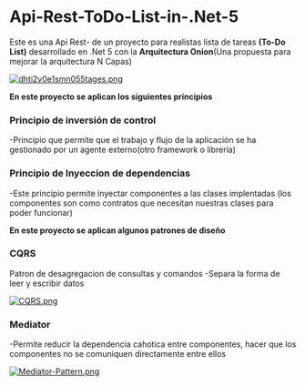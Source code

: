 # Api-Rest-ToDo-List-in-.Net-5
Este es una Api Rest- de un proyecto para realistas lista de tareas <strong>(To-Do List)</strong>
desarrollado en .Net 5 con la <strong>Arquitectura Onion</strong>(Una propuesta para mejorar la arquitectura N Capas)

[![dhti2v0e1smn055tages.png](https://i.postimg.cc/d0mDM8Lw/dhti2v0e1smn055tages.png)](https://postimg.cc/KKjmB3PH)



<b>En este proyecto se aplican los siguientes principios</b>

<strong><h3>Principio de inversión de control</h3></strong>
-Principio que permite que el trabajo y flujo de la aplicación se ha gestionado por un agente externo(otro framework o librería)

<strong><h3>Principio de Inyeccion de dependencias</h3></strong>
-Este principio permite inyectar componentes a las clases implentadas (los componentes son como contratos que necesitan nuestras clases para poder funcionar)


  <b>En este proyecto se aplican algunos patrones de diseño</b>
  
<h3><strong>CQRS</strong></h3> Patron de desagregacion de consultas y comandos
-Separa la forma de leer y escribir datos

[![CQRS.png](https://i.postimg.cc/44FyT4N7/CQRS.png)](https://postimg.cc/0rDPYsSP)
  
  
  
  <h3><strong>Mediator</strong></h3>
-Permite reducir la dependencia cahotica entre componentes, hacer que los componentes no se comuniquen directamente entre ellos 
  
  [![Mediator-Pattern.png](https://i.postimg.cc/63WqByvR/Mediator-Pattern.png)](https://postimg.cc/Y4PM328q)
